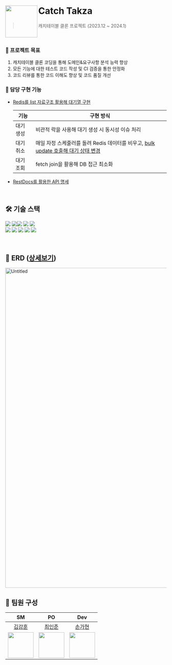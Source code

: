 # Catch Takza <img src="https://github.com/dev-hooon/catchtable/assets/54973090/0d4ebc7d-0ee8-4275-b1a9-45be69ed8d86" align=left width=100>
> 캐치테이블 클론 프로젝트 (2023.12 ~ 2024.1)
<br>

### 🎯 프로젝트 목표
1. 캐치테이블 클론 코딩을 통해 도메인&요구사항 분석 능력 향상
2. 모든 기능에 대한 테스트 코드 작성 및 CI 검증을 통한 안정화
3. 코드 리뷰를 통한 코드 이해도 향상 및 코드 품질 개선

### 🌟 담당 구현 기능
- [Redis를 list 자료구조 활용해 대기열 구현](https://hyun-deving.tistory.com/27)
  
  | 기능       | 구현 방식                                                         |
  |------------|--------------------------------------------------------------|
  | 대기 생성  | 비관적 락을 사용해 대기 생성 시 동시성 이슈 처리               |
  | 대기 취소  | 매일 자정 스케줄러를 돌려 Redis 데이터를 비우고, [bulk update 호출해 대기 상태 변경](https://hyun-deving.tistory.com/30) |
  | 대기 조회  | fetch join을 활용해 DB 접근 최소화                            |
- [RestDocs를 활용한 API 명세](https://hyun-deving.tistory.com/25)

<br>

## 🛠️ 기술 스택
<img src="https://img.shields.io/badge/java%2017-262261?style=for-the-badge&logo=openjdk&logoColor=white"> <img src="https://img.shields.io/badge/gradle-02303A?style=for-the-badge&logo=gradle&logoColor=white"><img src="https://img.shields.io/badge/Spring%20Boot%203.2-6DB33F?style=for-the-badge&logo=spring&logoColor=white"> <img src="https://img.shields.io/badge/Spring%20Data%20JPA-6DB33F?style=for-the-badge&logo=Spring%20JPA&logoColor=white">  <img src="https://img.shields.io/badge/Spring%20Security-6DB33F?style=for-the-badge&logo=Spring%20Security&logoColor=white"><br>
<img src="https://img.shields.io/badge/QueryDsl-4169E1?style=for-the-badge&logo=QueryDsl&logoColor=white"> <img src="https://img.shields.io/badge/mysql%208.0-4479A1?style=for-the-badge&logo=mysql&logoColor=white"> <img src="https://img.shields.io/badge/redis-DC382D?style=for-the-badge&logo=redis&logoColor=white"> <img src="https://img.shields.io/badge/GitHub%20Actions-2088FF?style=for-the-badge&logo=GitHub%20Actions&logoColor=white"> <img src="https://img.shields.io/badge/spring%20rest%20docs-6DB33F?style=for-the-badge&logo=spring&logoColor=white">

<br>

## 📁 ERD ([상세보기](https://www.erdcloud.com/d/JM2dKzW2P69EuAWGf))
<img width="1000" alt="Untitled" src="https://github.com/dev-hooon/catchtable/assets/102799700/310f45e9-404d-44e8-b664-32148b69e27b">

## 👥 팀원 구성

| SM | PO | Dev |
|:--:|:--:|:--:|
| [김강훈](https://github.com/kkangh00n) | [최인준](https://github.com/dlswns2480) | [손가현](https://github.com/hyun2371) |
| <img width="80" src="https://avatars.githubusercontent.com/u/102799700?v=4"> | <img width="80" src="https://avatars.githubusercontent.com/u/54973090?v=4"> | <img width="80" src="https://avatars.githubusercontent.com/u/77109954?v=4"> |
